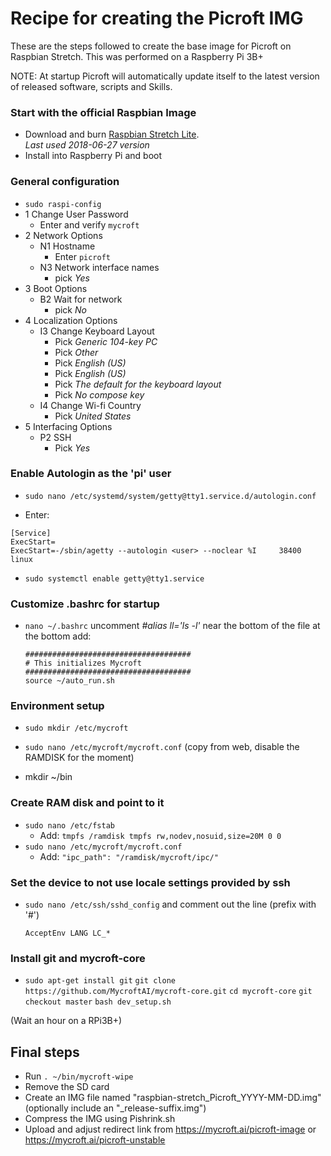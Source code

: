 # Recipe for creating the Picroft IMG

These are the steps followed to create the base image for Picroft on Raspbian Stretch.  This was performed on a Raspberry Pi 3B+

NOTE: At startup Picroft will automatically update itself to the latest version of released software, scripts and Skills.


### Start with the official Raspbian Image
* Download and burn [Raspbian Stretch Lite](https://downloads.raspberrypi.org/raspbian_lite_latest).
  <br>_Last used 2018-06-27 version_
* Install into Raspberry Pi and boot

### General configuration
  - ```sudo raspi-config```
  - 1 Change User Password
      - Enter and verify ```mycroft```
  - 2 Network Options
      - N1 Hostname
        - Enter ```picroft```
      - N3 Network interface names
        - pick *Yes*
  - 3 Boot Options
      - B2 Wait for network
        - pick *No*
  - 4 Localization Options
      - I3 Change Keyboard Layout
          - Pick *Generic 104-key PC*
          - Pick *Other*
          - Pick *English (US)*
          - Pick *English (US)*
          - Pick *The default for the keyboard layout*
          - Pick *No compose key*
      - I4 Change Wi-fi Country
          - Pick *United States*
  - 5 Interfacing Options
      - P2 SSH
          - Pick *Yes*

### Enable Autologin as the 'pi' user

* ```sudo nano /etc/systemd/system/getty@tty1.service.d/autologin.conf```

* Enter:
```
[Service]
ExecStart=
ExecStart=-/sbin/agetty --autologin <user> --noclear %I     38400 linux
```

* ```sudo systemctl enable getty@tty1.service```


### Customize .bashrc for startup
* ```nano ~/.bashrc```
   uncomment *#alias ll='ls -l'* near the bottom of the file
   at the bottom add:
   ```
   #####################################
   # This initializes Mycroft
   #####################################
   source ~/auto_run.sh
   ```

### Environment setup

* ```sudo mkdir /etc/mycroft```
* ```sudo nano /etc/mycroft/mycroft.conf```
  (copy from web, disable the RAMDISK for the moment)

* mkdir ~/bin

### Create RAM disk and point to it
  - ```sudo nano /etc/fstab```
    - Add: ```tmpfs /ramdisk tmpfs rw,nodev,nosuid,size=20M 0 0```
  - ```sudo nano /etc/mycroft/mycroft.conf```
    - Add: ```"ipc_path": "/ramdisk/mycroft/ipc/"```
    
### Set the device to not use locale settings provided by ssh
* ```sudo nano /etc/ssh/sshd_config``` and comment out the line (prefix with '#')
   ```
   AcceptEnv LANG LC_*
   ```
     
### Install git and mycroft-core
* ```sudo apt-get install git```
  ```git clone https://github.com/MycroftAI/mycroft-core.git```
  ```cd mycroft-core```
  ```git checkout master```
  ```bash dev_setup.sh```

(Wait an hour on a RPi3B+)

## Final steps
* Run ```. ~/bin/mycroft-wipe```
* Remove the SD card
* Create an IMG file named "raspbian-stretch_Picroft_YYYY-MM-DD.img" (optionally include an "_release-suffix.img")
* Compress the IMG using Pishrink.sh
* Upload and adjust redirect link from https://mycroft.ai/picroft-image or https://mycroft.ai/picroft-unstable



